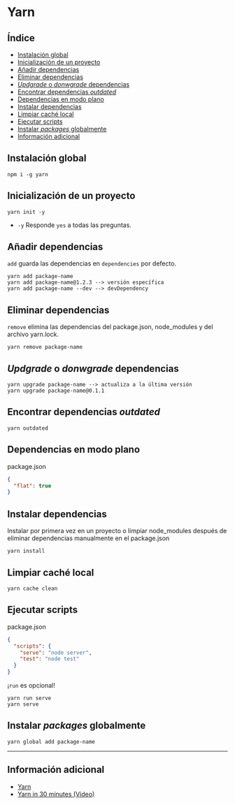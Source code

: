 # Yarn 

## Índice
   
* [Instalación global](#instalación-global)
* [Inicialización de un proyecto](#inicialización-de-un-proyecto)
* [Añadir dependencias](#añadir-dependencias)
* [Eliminar dependencias](#eliminar-dependencias)
* [<em>Updgrade</em> o <em>donwgrade</em> dependencias](#updgrade-o-donwgrade-dependencias)
* [Encontrar dependencias <em>outdated</em>](#encontrar-dependencias-outdated)
* [Dependencias en modo plano](#dependencias-en-modo-plano)
* [Instalar dependencias](#instalar-dependencias)
* [Limpiar caché local](#limpiar-caché-local)
* [Ejecutar scripts](#ejecutar-scripts)
* [Instalar <em>packages</em> globalmente](#instalar-packages-globalmente)
* [Información adicional](#información-adicional) 

## Instalación global

```
npm i -g yarn
```

## Inicialización de un proyecto

```
yarn init -y
```

- `-y` Responde `yes` a todas las preguntas.

## Añadir dependencias

`add` guarda las dependencias en `dependencies` por defecto.

```
yarn add package-name
yarn add package-name@1.2.3 --> versión específica
yarn add package-name --dev --> devDependency
```

## Eliminar dependencias

`remove` elimina las dependencias del package.json, node_modules y del archivo yarn.lock.

```
yarn remove package-name
```

## _Updgrade_ o _donwgrade_ dependencias

```
yarn upgrade package-name --> actualiza a la última versión
yarn upgrade package-name@0.1.1
```

## Encontrar dependencias _outdated_

```
yarn outdated
```

## Dependencias en modo plano

package.json
```json
{
  "flat": true
}
```

## Instalar dependencias 

Instalar por primera vez en un proyecto o limpiar node_modules después de eliminar dependencias manualmente en el package.json

```
yarn install
```

## Limpiar caché local

```
yarn cache clean
```

## Ejecutar scripts

package.json
```json
{
  "scripts": {
    "serve": "node server",
    "test": "node test"
  }
}
```

¡`run` es opcional!

```
yarn run serve
yarn serve
```

## Instalar _packages_ globalmente

```
yarn global add package-name
```

------



## Información adicional

- [Yarn](https://yarnpkg.com/)
- [Yarn in 30 minutes (Vídeo)](http://www.mead.io/yarn/)